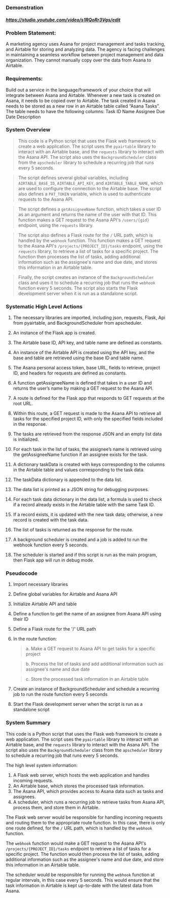 ### Demonstration
##### https://studio.youtube.com/video/s1RQoRr3Vgs/edit

### Problem Statement: 
A marketing agency uses Asana for project management and tasks tracking, and Airtable for storing and analyzing data. The agency is facing challenges in maintaining a seamless workflow between project management and data organization. They cannot manually copy over the data from Asana to Airtable.

### Requirements:

Build out a service in the language/framework of your choice that will integrate between Asana and Airtable.
Whenever a new task is created on Asana, it needs to be copied over to Airtable.
The task created in Asana needs to be stored as a new row in an Airtable table called “Asana Tasks”.
The table needs to have the following columns:
Task ID
Name
Assignee
Due Date
Description


### System Overview

> This code is a Python script that uses the Flask web framework to create a web application. The script uses the `pyairtable` library to interact with an Airtable base, and the `requests` library to interact with the Asana API. The script also uses the `BackgroundScheduler` class from the `apscheduler` library to schedule a recurring job that runs every 5 seconds.

> The script defines several global variables, including `AIRTABLE_BASE_ID`, `AIRTABLE_API_KEY`, and `AIRTABLE_TABLE_NAME`, which are used to configure the connection to the Airtable base. The script also defines a `PAT_TOKEN` variable, which is used to authenticate requests to the Asana API.

> The script defines a `getAssigneeName` function, which takes a user ID as an argument and returns the name of the user with that ID. This function makes a GET request to the Asana API's `/users/{gid}` endpoint, using the `requests` library.

> The script also defines a Flask route for the `/` URL path, which is handled by the `webhook` function. This function makes a GET request to the Asana API's `/projects/{PROJECT_ID}/tasks` endpoint, using the `requests` library, to retrieve a list of tasks for a specific project. The function then processes the list of tasks, adding additional information such as the assignee's name and due date, and stores this information in an Airtable table.

> Finally, the script creates an instance of the `BackgroundScheduler` class and uses it to schedule a recurring job that runs the `webhook` function every 5 seconds. The script also starts the Flask development server when it is run as a standalone script.


### Systematic High Level Actions

1. The necessary libraries are imported, including json, requests, Flask, Api from pyairtable, and BackgroundScheduler from apscheduler.

2. An instance of the Flask app is created.

3. The Airtable base ID, API key, and table name are defined as constants.

4. An instance of the Airtable API is created using the API key, and the base and table are retrieved using the base ID and table name.

5. The Asana personal access token, base URL, fields to retrieve, project ID, and headers for requests are defined as constants.

6. A function getAssigneeName is defined that takes in a user ID and returns the user’s name by making a GET request to the Asana API.

7. A route is defined for the Flask app that responds to GET requests at the root URL.

8. Within this route, a GET request is made to the Asana API to retrieve all tasks for the specified project ID, with only the specified fields included in the response.

9. The tasks are retrieved from the response JSON and an empty list data is initialized.

10. For each task in the list of tasks, the assignee’s name is retrieved using the getAssigneeName function if an assignee exists for the task.

11. A dictionary taskData is created with keys corresponding to the columns in the Airtable table and values corresponding to the task data.

12. The taskData dictionary is appended to the data list.

13. The data list is printed as a JSON string for debugging purposes.

14. For each task data dictionary in the data list, a formula is used to check if a record already exists in the Airtable table with the same Task ID.

15. If a record exists, it is updated with the new task data; otherwise, a new record is created with the task data.

16. The list of tasks is returned as the response for the route.

17. A background scheduler is created and a job is added to run the webhook function every 5 seconds.

18. The scheduler is started and if this script is run as the main program, then Flask app will run in debug mode.


### Pseudocode

1. Import necessary libraries
2. Define global variables for Airtable and Asana API
3. Initialize Airtable API and table
4. Define a function to get the name of an assignee from Asana API using their ID
5. Define a Flask route for the '/' URL path
6. In the route function:

    > a. Make a GET request to Asana API to get tasks for a specific project
    
    > b. Process the list of tasks and add additional information such as assignee's name and due date
    
    > c. Store the processed task information in an Airtable table
7. Create an instance of BackgroundScheduler and schedule a recurring job to run the route function every 5 seconds
8. Start the Flask development server when the script is run as a standalone script

### System Summary 

This code is a Python script that uses the Flask web framework to create a web application. The script uses the `pyairtable` library to interact with an Airtable base, and the `requests` library to interact with the Asana API. The script also uses the `BackgroundScheduler` class from the `apscheduler` library to schedule a recurring job that runs every 5 seconds.

The high level system information:
1. A Flask web server, which hosts the web application and handles incoming requests.
2. An Airtable base, which stores the processed task information.
3. The Asana API, which provides access to Asana data such as tasks and assignees.
4. A scheduler, which runs a recurring job to retrieve tasks from Asana API, process them, and store them in Airtable.

The Flask web server would be responsible for handling incoming requests and routing them to the appropriate route function. In this case, there is only one route defined, for the `/` URL path, which is handled by the `webhook` function.

The `webhook` function would make a GET request to the Asana API's `/projects/{PROJECT_ID}/tasks` endpoint to retrieve a list of tasks for a specific project. The function would then process the list of tasks, adding additional information such as the assignee's name and due date, and store this information in an Airtable table.

The scheduler would be responsible for running the `webhook` function at regular intervals, in this case every 5 seconds. This would ensure that the task information in Airtable is kept up-to-date with the latest data from Asana.


